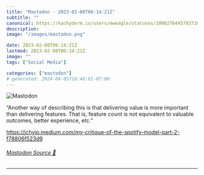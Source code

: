 ```yaml
---
title: "Mastodon - 2023-02-08T06:14:21Z"
subtitle: ""
canonical: https://hachyderm.io/users/mweagle/statuses/109827644579371625
description:
image: "/images/mastodon.png"

date: 2023-02-08T06:14:21Z
lastmod: 2023-02-08T06:14:21Z
image: ""
tags: ["Social Media"]

categories: ["mastodon"]
# generated: 2024-04-05T16:46:01-07:00
---
```

![Mastodon](/images/mastodon.png)

<p>“Another way of describing this is that delivering value is more important than delivering features. That is, feature count is not equivalent to valuable outcomes, better experience, etc.”</p><p><a href="https://jchyip.medium.com/my-critique-of-the-spotify-model-part-2-f78806f523d9" target="_blank" rel="nofollow noopener noreferrer" translate="no"><span class="invisible">https://</span><span class="ellipsis">jchyip.medium.com/my-critique-</span><span class="invisible">of-the-spotify-model-part-2-f78806f523d9</span></a></p>


###### [Mastodon Source 🐘](https://hachyderm.io/@mweagle/109827644579371625)

___
